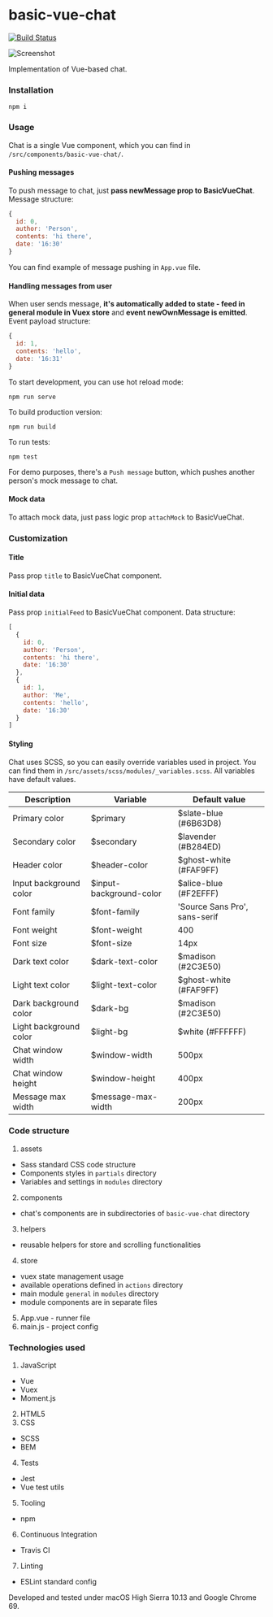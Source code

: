 # basic-vue-chat

[![Build Status](https://api.travis-ci.com/jmaczan/basic-vue-chat.svg?branch=master)](https://travis-ci.org/jmaczan/basic-vue-chat)

![Screenshot](https://raw.githubusercontent.com/jmaczan/basic-vue-chat/master/preview.png)

Implementation of Vue-based chat.

### Installation

```
npm i
```

### Usage

Chat is a single Vue component, which you can find in `/src/components/basic-vue-chat/`. 

#### Pushing messages

To push message to chat, just **pass newMessage prop to BasicVueChat**. Message structure:
```javascript
{
  id: 0,
  author: 'Person',
  contents: 'hi there',
  date: '16:30'
}
```

You can find example of message pushing in `App.vue` file.

#### Handling messages from user

When user sends message, **it's automatically added to state - feed in general module in Vuex store** and **event newOwnMessage is emitted**. Event payload structure:
```javascript
{
  id: 1,
  contents: 'hello',
  date: '16:31'
}
```

To start development, you can use hot reload mode:
```
npm run serve
```

To build production version:
```
npm run build
```

To run tests:
```
npm test
```

For demo purposes, there's a `Push message` button, which pushes another person's mock message to chat.


#### Mock data

To attach mock data, just pass logic prop `attachMock` to BasicVueChat.

### Customization

#### Title

Pass prop `title` to BasicVueChat component.

#### Initial data

Pass prop `initialFeed` to BasicVueChat component. Data structure:
```javascript
[
  {
    id: 0,
    author: 'Person',
    contents: 'hi there',
    date: '16:30'
  },
  {
    id: 1,
    author: 'Me',
    contents: 'hello',
    date: '16:30'
  }
]
```

#### Styling

Chat uses SCSS, so you can easily override variables used in project. You can find them in `/src/assets/scss/modules/_variables.scss`. All variables have default values.

| Description | Variable | Default value |
|---|---|---|
| Primary color | $primary | $slate-blue (#6B63D8) |
| Secondary color | $secondary | $lavender (#B284ED) |
| Header color | $header-color | $ghost-white (#FAF9FF) |
| Input background color | $input-background-color | $alice-blue (#F2EFFF) |
| Font family | $font-family | 'Source Sans Pro', sans-serif |
| Font weight | $font-weight | 400 |
| Font size | $font-size | 14px |
| Dark text color | $dark-text-color | $madison (#2C3E50) |
| Light text color | $light-text-color | $ghost-white (#FAF9FF) |
| Dark background color | $dark-bg | $madison (#2C3E50) |
| Light background color | $light-bg | $white (#FFFFFF) |
| Chat window width | $window-width | 500px |
| Chat window height | $window-height | 400px |
| Message max width | $message-max-width | 200px |

### Code structure

1. assets
  - Sass standard CSS code structure
  - Components styles in `partials` directory
  - Variables and settings in `modules` directory
2. components
  - chat's components are in subdirectories of `basic-vue-chat` directory
3. helpers
  - reusable helpers for store and scrolling functionalities
4. store
  - vuex state management usage
  - available operations defined in `actions` directory
  - main module `general` in `modules` directory
  - module components are in separate files
5. App.vue - runner file
6. main.js - project config

### Technologies used

1. JavaScript
  - Vue
  - Vuex
  - Moment.js
2. HTML5
3. CSS
  - SCSS
  - BEM
4. Tests
  - Jest
  - Vue test utils
5. Tooling
  - npm
6. Continuous Integration
  - Travis CI
7. Linting
  - ESLint standard config

Developed and tested under macOS High Sierra 10.13 and Google Chrome 69.